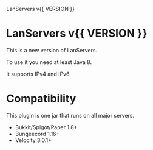 LanServers v{{ VERSION }}

# LanServers v{{ VERSION }}

This is a new version of LanServers.

To use it you need at least Java 8.

It supports IPv4 and IPv6

# Compatibility

This plugin is one jar that runs on all major servers.

- Bukkit/Spigot/Paper 1.8+
- Bungeecord 1.16+
- Velocity 3.0.1+

